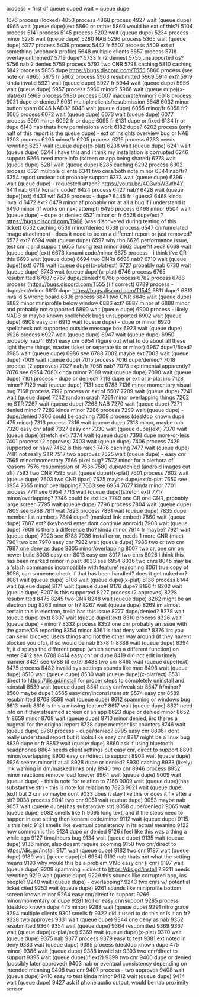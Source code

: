 process = first of queue duped
wait = queue dupe

1676 process (locked)
4850 process
4868 process
4927 wait (queue dupe)
4965 wait (queue dupe)(ext 5860 or rather 5860 would be ext of this?)
5104 process
5141 process
5145 process
5202 wait (queue dupe)
5234 process - minor
5278 wait (queue dupe)
5280 NAB
5296 process
5365 wait (queue dupe)
5377 process
5439 process
5447 fr
5507 process
5509 ext of something (webhook profile)
5648 multiple clients
5657 process
5718 overlay unthemed?
5719 dupe?
5733 fr (2 denies)
5755 unsupported os?
5756 nab 2 denies
5759 process
5792 two CNR
5798 caching
5810 caching
5842 process
5855 dupe https://bugs.discord.com/T555
5860 process (see note on 4965)
5875 fr
5902 process
5903 resubmitted 5969
5914 ext?
5919 kinda invalid
5921 wait (queue dupe)
5927 fr
5944 wait (queue dupe)
5956 wait (queue dupe)
5957 process
5960 minor?
5966 wait (queue dupe)(x-plat/ext)
5969 process
5980 process
6007 inaccurate/minor?
6018 process
6021 dupe or denied?
6031 multiple clients/resubmission 5648
6032 minor button spam
6046 NADB?
6048 wait (queue dupe)
6055 minor/fr
6058 fr?
6065 process
6072 wait (queue dupe)
6073 wait (queue dupe)
6077 process
6091 minor
6092 fr or dupe
6095 fr
6131 dupe or fixed
6134 fr or dupe
6143 nab thats how permissions work
6182 dupe?
6202 process (only half of this report is the queue dupe) - ext of insights overview bug or NAB
6203 process
6205 minor/fr
6205 process
6216 process
6233 needs rewriting
6237 wait (queue dupe)(x-plat)
6238 wait (queue dupe)
6241 wait (queue dupe)
6244 i have this and i think my installation is corrupted
6246 support
6266 need more info (screen or app being shared)
6278 wait (queue dupe)
6281 wait (queue dupe)
6285 caching
6292 process
6302 process
6321 multiple clients
6341 two cnrs/both note minor
6344 nab/fr?
6354 report unclear but probably support
6373 wait (queue dupe)
6396 wait (queue dupe) - requested attach? https://youtu.be/4O3wbW3Wh4Y
6411 nab
6417 konami code?
6424 process
6427 nab?
6428 wait (queue dupe)(ext)
6433 wtf
6439 process - dupe?
6445 fr i guess?
6468 kinda invalid
6472 ext?
6479 minor af probably not at all a bug if i understand it
6490 minor (if works on next attempt)
6496 process
6498 minor
6504 wait (queue dupe) - dupe or denied
6521 minor or fr
6528 dupe/ext ? https://bugs.discord.com/T968 (was discovered during testing of this ticket)
6532 caching
6536 minor/denied
6538 process
6547 cnr/unrelated image attachment - does it need to be on a different report or just removed?
6572 ext?
6594 wait (queue dupe)
6597 why tho
6626 performance issue, test cnr it and support
6655 fr/long text minor
6662 dupe?/fixed?
6669 wait (queue dupe)(ext)
6673 konami code/minor
6675 process - i think i've CR this
6693 wait (queue dupe)
6694 two CNRs
6698 nab?
6710 wait (queue dupe)(ext)
6719 wait (queue dupe)(x-plat/ext)
6727 probably nab
6730 wait (queue dupe)
6743 wait (queue dupe)(x-plat)
6746 process
6765 resubmitted 6768?
6767 dupe/denied?
6768 process
6782 process
6788 process (https://bugs.discord.com/T555 )(if correct)
6789 process - dupe/ext/minor
6810 dupe https://bugs.discord.com/T1542
6811 dupe?
6813 invalid & wrong board
6836 process
6841 two CNR
6846 wait (queue dupe)
6882 minor miniprofile below window
6886 ext?
6887 minor af
6888 minor and probably not supported
6890 wait (queue dupe)
6900 process - likely NADB or maybe known spellcheck bugs unsupported
6902 wait (queue dupe)
6908 easy cnr
6913 wait (queue dupe) - dupe or minor
6920 spellcheck not supported outside message box
6923 wait (queue dupe)
6926 process
6927 wait (queue dupe)
6947 wait (queue dupe)
6950 probably nab/fr
6951 easy cnr
6954 (figure out what to do about all these light theme things, master ticket or seperate tix or minor)
6967 dupe?/fixed?
6985 wait (queue dupe)
6986 see 6788
7002 maybe ext
7003 wait (queue dupe)
7009 wait (queue dupe)
7015 process
7016 dupe/denied?
7018 process (2 approves)
7027 nab/fr
7058 nab?
7073 expirimental apparently?
7076 see 6954
7080 kinda minor
7089 wait (queue dupe)
7090 wait (queue dupe)
7101 process - dupe or denied?
7119 dupe or ext or x-plat iirc
7128 minor?
7129 wait (queue dupe)
7131 see 6788
7136 minor momentary visual bug
7168 process
7192 process or ext of 5507
7209 wait (queue dupe)
7241 wait (queue dupe)
7242 random crash
7261 minor overlapping things
7262 no STR
7267 wait (queue dupe)
7268 NAB
7270 wait (queue dupe)
7271 denied minor?
7282 kinda minor
7286 process
7299 wait (queue dupe) - dupe/denied
7306 could be caching
7308 process (desktop known dupe 475 minor)
7313 process
7316 wait (queue dupe)
7318 minor, maybe nab
7320 easy cnr afaik
7327 easy cnr
7330 wait (queue dupe)(ext)
7370 wait (queue dupe)(stretch ext)
7374 wait (queue dupe)
7398 dupe more-or-less
7401 process (2 approves)
7403 wait (queue dupe)
7406 process
7429 supported or naw?
7462 is this rare?
7476 caching
7477 wait (queue dupe)
7481 not really STR
7517 two approves
7525 wait (queue dupe) - easy cnr
7565 minor/momentary
7566 pixel bug?
7572 minor for a plethora of reasons
7576 resubmission of 7536
7580 dupe/denied (android images cut off)
7593 two CNR
7595 wait (queue dupe)(x-plat)
7601 process
7602 wait (queue dupe)
7603 two CNR (ipad)
7625 maybe dupe/ext/x-plat
7650 see 6954
7655 minor overlapping?
7663 see 6954
7677 kinda minor
7701 process
7711 see 6954
7713 wait (queue dupe)(stretch ext)
7717 minor/overlapping?
7746 could be ext idk
7749 one CR one CNR, probably large screen
7795 wait (queue dupe)
7796 process
7804 wait (queue dupe)
7805 see 6788
7811 wat
7823 process
7831 wait (queue dupe)
7835 dupe member list numbers
7844 dupe? (masked link embed)
7860 wait (queue dupe)
7887 ext? (keyboard enter dont continue android)
7903 wait (queue dupe)
7909 is there a difference tho? kinda minor
7914 fr maybe?
7921 wait (queue dupe)
7923 see 6788
7936 install error, needs 1 more CNR (mac)
7961 two cnr
7970 easy cnr
7982 wait (queue dupe)
7986 two cr two cnr
7987 one deny as dupe
8005 minor/overlapping
8007 two cr, one cnr on newer build
8008 easy cnr
8013 easy cnr
8017 two cnrs
8026 i think this has been marked minor in past
8033 see 6954
8036 two cnrs
8045 may be a 'slash commands incompatible with feature' reasoning
8061 true copy of 8056, can someone check if that has been handled? does it get nuked or?
8081 wait (queue dupe)
8108 wait (queue dupe)(x-plat)
8138 process
8144 wait (queue dupe)
8171 wait (queue dupe)
8176 dupe?
8196 fr
8202 wait (queue dupe)
8207 is this supported
8227 process (2 approves)
8228 resubmitted 8475
8245 two CNR
8248 wait (queue dupe)
8262 might be an electron bug
8263 minor or fr?
8267 wait (queue dupe)
8269 im almost certain this is electron, trello has this issue
8277 dupe/denied?
8278 wait (queue dupe)(ext)
8307 wait (queue dupe)(ext)
8310 process
8326 wait (queue dupe) - minor?
8332 process
8352 one cnr probably an issue with the game/OS reporting
8354 minor
8361 is that deny valid?
8376 iirc you can send blocked users things and not the other way around (if they havent blocked you ofc), if so would be nab
8378 fr
8388 wait (queue dupe)
8394 fr, it displays the different popup (which serves a different function) on enter
8412 see 6788
8414 easy cnr or dupe
8419 did not edit in timely manner
8427 see 6788 (if ext?)
8438 two cnr
8465 wait (queue dupe)(ext)
8475 process
8482 invalid sys settings sounds like mac
8498 wait (queue dupe)
8510 wait (queue dupe)
8530 wait (queue dupe)(x-plat/ext)
8531 direct to https://dis.gd/install for proper steps to completely uninstall and reinstall
8539 wait (queue dupe)
8541 easy cnr/weak str
8547 fr/minor?
8560 maybe dupe?
8565 easy cnr/inconsistent str
8574 easy cnr
8589 resubmitted 8708
8599 wait (queue dupe)
8612 spamming or windows bug
8613 nadb
8616 is this a missing feature?
8617 wait (queue dupe)
8621 need info on if they streamed screen or an app
8623 dupe or denied minor
8652 fr
8659 minor
8708 wait (queue dupe)
8710 minor denied, iirc theres a bugmail for the original report
8728 dupe member list counters
8746 wait (queue dupe)
8760 process - dupe/denied?
8795 easy cnr
8806 i dont really understand report but it looks like easy cnr
8817 might be a linux bug
8839 dupe or fr
8852 wait (queue dupe)
8860 ask if using bluetooth headphones
8864 needs client settings but easy cnr, direct to support
8890 minor/overlapping
8900 easy cnr/direct to support
8903 wait (queue dupe)
8926 seems minor if at all
8928 dupe or denied?
8930 caching
8933 (likely) link warning in dm/masked links only
8940 two cnr
8946 process
8952 minor reactions remove load forever
8964 wait (queue dupe)
9009 wait (queue dupe) - this is note for relation to 7168
9009 wait (queue dupe)(has substantive str) - this is note for relation to 7823
9021 wait (queue dupe)(ext) but 2 cnr so maybe dont
9033 does it stay like this or does it fix after a bit?
9038 process
9041 two cnr
9051 wait (queue dupe)
9053 maybe nab
9057 wait (queue dupe)(has substantive str)
9058 dupe/denied?
9065 wait (queue dupe)
9082 smells like fr
9095 long text, and if the steps need to happen in one sitting then konami code/minor
9112 wait (queue dupe)
9115 is this heic
9121 smells like eventual consistency in its actual meaning
9122 how common is this
9124 dupe or denied
9126 i feel like this was a thing a while ago
9127 time/hours bug
9134 wait (queue dupe)
9135 wait (queue dupe)
9136 minor, also doesnt require zooming
9150 two cnr/direct to https://dis.gd/install
9171 wait (queue dupe)
9182 two cnr
9187 wait (queue dupe)
9189 wait (queue dupe)(of 6954)
9192 nab thats not what the setting means
9193 why would this be a problem
9196 easy cnr (i cnr)
9197 wait (queue dupe)
9209 spamming + direct to https://dis.gd/install ?
9211 needs rewriting
9219 wait (queue dupe)
9229 this sounds like corrupted app, ios people?
9240 wait (queue dupe) - overlapping?
9243 two cnrs w/ potential ticket cited
9253 wait (queue dupe)
9261 sounds like miniprofile bottom screen known minor
9264 easy cnr/direct to support
9266 minor/momentary or dupe
9281 troll or easy cnr/support
9285 process (desktop known dupe 475 minor)
9288 wait (queue dupe)
9291 nitro grace
9294 multiple clients
9301 smells fr
9322 did it used to do this or is it an fr?
9328 two approves
9331 wait (queue dupe)
9344 one deny as nab
9352 resubmitted 9364
9354 wait (queue dupe)
9364 resubmitted 9369
9367 wait (queue dupe)(x-plat/ext)
9369 wait (queue dupe)(x-plat)
9370 wait (queue dupe)
9375 nab
9377 process
9379 easy to test
9381 ext noted in deny
9383 wait (queue dupe)
9385 process (desktop known dupe 475 minor)
9386 wait (queue dupe)
9388 invalid str
9393 two cnr/direct to support
9395 wait (queue dupe)(if ext?)
9399 two cnr
9400 dupe or denied (possibly later approved)
9403 nab or eventual consistency depending on intended meaning
9406 two cnr
9407 process - two approves
9408 wait (queue dupe)
9410 easy to test kinda minor
9412 wait (queue dupe)
9414 wait (queue dupe)
9427 ask if phone audio output, would be nab proximity sensor
